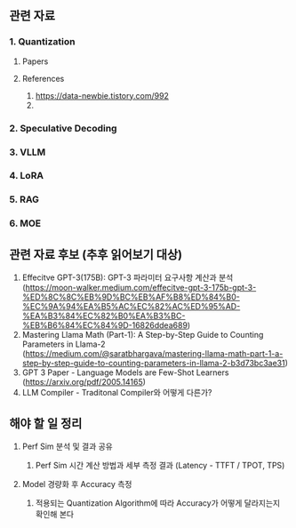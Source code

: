 ## 관련 자료

### 1. Quantization
1. Papers

2. References
   1. https://data-newbie.tistory.com/992
   2. 


### 2. Speculative Decoding

### 3. VLLM

### 4. LoRA


### 5. RAG


### 6. MOE


## 관련 자료 후보 (추후 읽어보기 대상)
1. Effecitve GPT-3(175B): GPT-3 파라미터 요구사항 계산과 분석 <br>(https://moon-walker.medium.com/effecitve-gpt-3-175b-gpt-3-%ED%8C%8C%EB%9D%BC%EB%AF%B8%ED%84%B0-%EC%9A%94%EA%B5%AC%EC%82%AC%ED%95%AD-%EA%B3%84%EC%82%B0%EA%B3%BC-%EB%B6%84%EC%84%9D-16826ddea689)
1. Mastering Llama Math (Part-1): A Step-by-Step Guide to Counting Parameters in Llama-2 <br>(https://medium.com/@saratbhargava/mastering-llama-math-part-1-a-step-by-step-guide-to-counting-parameters-in-llama-2-b3d73bc3ae31)
1. GPT 3 Paper - Language Models are Few-Shot Learners <br> (https://arxiv.org/pdf/2005.14165)
1. LLM Compiler - Traditonal Compiler와 어떻게 다른가?


## 해야 할 일 정리
1. Perf Sim 분석 및 결과 공유
   1. Perf Sim 시간 계산 방법과 세부 측정 결과 (Latency - TTFT / TPOT, TPS)

1. Model 경량화 후 Accuracy 측정
   1. 적용되는 Quantization Algorithm에 따라 Accuracy가 어떻게 달라지는지 확인해 본다
